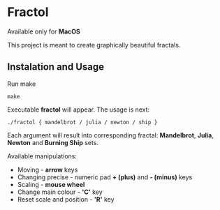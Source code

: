 # Fractol

Available only for **MacOS**

This project is meant to create graphically beautiful fractals.

## Instalation and Usage

Run make

```
make
```

Executable **fractol** will appear. The usage is next:

```
./fractol { mandelbrot / julia / newton / ship }
```

Each argument will result into corresponding fractal: **Mandelbrot**, **Julia**, **Newton** and **Burning Ship** sets.

Available manipulations:

* Moving - **arrow** keys
* Changing precise - numeric pad **+ (plus)** and **- (minus)** keys
* Scaling - **mouse wheel**
* Change main colour - **'C'** key
* Reset scale and position - **'R'** key
